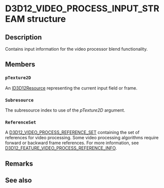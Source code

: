 # D3D12_VIDEO_PROCESS_INPUT_STREAM structure

## Description

Contains input information for the video processor blend functionality.

## Members

### `pTexture2D`

An [ID3D12Resource](https://learn.microsoft.com/windows/desktop/api/d3d12/nn-d3d12-id3d12resource) representing the current input field or frame.

### `Subresource`

The subresource index to use of the *pTexture2D* argument.

### `ReferenceSet`

A [D3D12_VIDEO_PROCESS_REFERENCE_SET](https://learn.microsoft.com/windows/win32/api/d3d12video/ns-d3d12video-d3d12_video_process_reference_set) containing the set of references for video processing. Some video processing algorithms require forward or backward frame references. For more information, see [D3D12_FEATURE_VIDEO_PROCESS_REFERENCE_INFO](https://learn.microsoft.com/windows/win32/api/d3d12video/ne-d3d12video-d3d12_feature_video).

## Remarks

## See also
